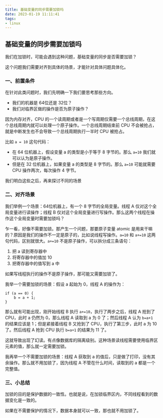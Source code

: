```yaml
---
title: 基础变量的同步需要加锁吗
date: 2023-01-19 11:11:41
tags:
- linux
---
```


## 基础变量的同步需要加锁吗

我们在加锁时，可能会遇到这种问题，基础变量的同步是否需要加锁？

这个问题我们需要对齐到具体的场景，才能针对具体问题具体化。

### 一、前置条件

在针对此类问题时，我们先明确一下我们要思考那些方向。

- 我们的机器是 64位还是 32位？
- 我们对临界区做的操作是否为原子操作？

因为内存对齐，CPU 的一个读周期或者是一个写周期仅需要一个总线周期，在这个总线周期内就可以处理一个原子操作。一个总线周期结束前 CPU 不会被抢占，就是中断发生也不会导致一个总线周期执行一半时 CPU 被抢占。

比如 `a = 10` 这句代码：

- 在 64 位机器上，假设变量 a 的类型是小于等于 8 字节的。那么 `a=10` 我们就可以认为是原子操作。
- 但是在 32 位机器上，如果变量 a 的类型是 8 字节的。那么 `a=10` 可能就需要 CPU 操作两次，每次操作 4 字节。

我们明白这些之后，再来探讨不同的场景

### 二、对齐场景

我们举例一个场景：64位机器上，有一个 8 字节的全局变量。线程 A 仅对这个全局变量进行读操作；线程 B 仅对这个全局变量进行写操作。那么这两个线程在操作这个全局变量时需要加锁吗？

乍一看，好像不需要加锁。那产生一个问题，那要原子变量 atomic 是用来干嘛的？原因是我们的操作不一定是原子的，比如说线程写操作。`a=10` 和 `a+=10` 这两句代码，区别就很大。`a+=10` 不是原子操作，可以拆分成三条语句：

1. 把 a 读到寄存器中
2. 将寄存器中的值加 10
3. 把寄存器中的值写到 a 中

如果写线程执行的操作不是原子操作，那可能又需要加锁了。

我举一个需要加锁的场景：假设 a 起始为 0，线程 A 的操作为：

```
if (a == 0) {
	b = a + 1;
}
```

那么就有可能出现，刚开始线程 B 执行 `a+=10`，执行了两步之后，线程 A 抢到了 CPU，此时 a 仍然为 0，那么线程 A 读取到 a 为 0 了；然后线程 A 认为 `b=a+1` 的结果应该是 1；但是紧接着线程 B 又抢到了 CPU，执行了第三步，此时 a 为 10 了。然后线程 A 抢到 CPU 执行 `b=a+1` 的结果为 11 了。

这就导致出现了幻读。有点像数据库的隔离级别。这种场景读线程需要使用临界区元素的值，那么就一定需要加锁。

我再举一个不需要加锁的场景：线程 A 获取到 a 的值后，只是做了打印，没有其余操作。那么就不用加锁了，因为线程 A 不管在什么时间，读取到的 a 都是一个完整值。

### 三、小总结

加锁的目的是保护数据的一致性。也就是说，在加锁临界区内，不同线程看到的数据变化是一致的。

如果在不需要保护的情况下，数据本身就可以一致，那也就不用加锁了。